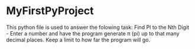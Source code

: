 # MyFirstPyProject

This python file is used to answer the folowing task:
  Find PI to the Nth Digit - Enter a number and have the program generate π (pi) up to that many decimal places.
  Keep a limit to how far the program will go.
